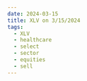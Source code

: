 ```yaml
---
date: 2024-03-15
title: XLV on 3/15/2024
tags: 
  - XLV
  - healthcare
  - select
  - sector
  - equities
  - sell
---
```

<div class="post">
<snapshot-grid 
    :reports="['2024/03/14/CTA/XLV', '2024/03/15/CTA/XLV', '2024/03/15/MTP/XLV']"
    chart="2024/03/15/Chart/XLV"
/>
<p>

</p>
<p>

</p>
</div>